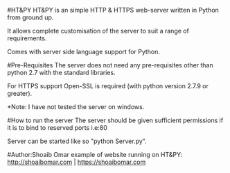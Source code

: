 #HT&PY
HT&PY is an simple HTTP & HTTPS web-server written in Python from ground up.

It allows complete customisation of the server to suit a range of requirements.

Comes with server side language support for Python.


#Pre-Requisites
The server does not need any pre-requisites other than python 2.7 with the standard libraries.

For HTTPS support Open-SSL is required (with python version 2.7.9 or greater).

*Note: I have not tested the server on windows.


#How to run the server
The server should be given sufficient permissions if it is to bind to reserved ports i.e:80

Server can be started like so "python Server.py".

#Author:Shoaib Omar
example of website running on HT&PY: http://shoaibomar.com | https://shoaibomar.com
